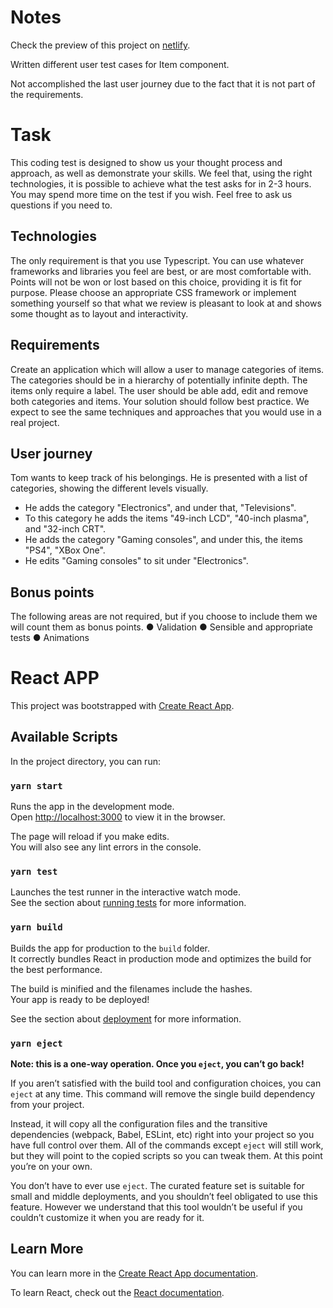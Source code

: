 # Notes
Check the preview of this project on [netlify](https://boring-bohr-de5933.netlify.com/).

Written different user test cases for Item component.

Not accomplished the last user journey due to the fact that it is not part of the requirements.


# Task
This coding test is designed to show us your thought process and approach, as well as demonstrate your skills.
We feel that, using the right technologies, it is possible to achieve what the test asks for in 2-3 hours. You may spend more time on the test if you wish.
Feel free to ask us questions if you need to.

## Technologies
The only requirement is that you use Typescript. You can use whatever frameworks and libraries
you feel are best, or are most comfortable with. Points will not be won or lost based on this
choice, providing it is fit for purpose.
Please choose an appropriate CSS framework or implement something yourself so that what we
review is pleasant to look at and shows some thought as to layout and interactivity.

## Requirements
Create an application which will allow a user to manage categories of items. The categories
should be in a hierarchy of potentially infinite depth. The items only require a label.
The user should be able add, edit and remove both categories and items.
Your solution should follow best practice. We expect to see the same techniques and
approaches that you would use in a real project.

## User journey
Tom wants to keep track of his belongings. He is presented with a list of categories, showing the
different levels visually.
- He adds the category "Electronics", and under that, "Televisions".
- To this category he adds the items "49-inch LCD", "40-inch plasma", and "32-inch CRT".
- He adds the category "Gaming consoles", and under this, the items "PS4", "XBox One".
- He edits "Gaming consoles" to sit under "Electronics".

## Bonus points
The following areas are not required, but if you choose to include them we will count them as
bonus points.
● Validation
● Sensible and appropriate tests
● Animations

# React APP

This project was bootstrapped with [Create React App](https://github.com/facebook/create-react-app).

## Available Scripts

In the project directory, you can run:

### `yarn start`

Runs the app in the development mode.<br />
Open [http://localhost:3000](http://localhost:3000) to view it in the browser.

The page will reload if you make edits.<br />
You will also see any lint errors in the console.

### `yarn test`

Launches the test runner in the interactive watch mode.<br />
See the section about [running tests](https://facebook.github.io/create-react-app/docs/running-tests) for more information.

### `yarn build`

Builds the app for production to the `build` folder.<br />
It correctly bundles React in production mode and optimizes the build for the best performance.

The build is minified and the filenames include the hashes.<br />
Your app is ready to be deployed!

See the section about [deployment](https://facebook.github.io/create-react-app/docs/deployment) for more information.

### `yarn eject`

**Note: this is a one-way operation. Once you `eject`, you can’t go back!**

If you aren’t satisfied with the build tool and configuration choices, you can `eject` at any time. This command will remove the single build dependency from your project.

Instead, it will copy all the configuration files and the transitive dependencies (webpack, Babel, ESLint, etc) right into your project so you have full control over them. All of the commands except `eject` will still work, but they will point to the copied scripts so you can tweak them. At this point you’re on your own.

You don’t have to ever use `eject`. The curated feature set is suitable for small and middle deployments, and you shouldn’t feel obligated to use this feature. However we understand that this tool wouldn’t be useful if you couldn’t customize it when you are ready for it.

## Learn More

You can learn more in the [Create React App documentation](https://facebook.github.io/create-react-app/docs/getting-started).

To learn React, check out the [React documentation](https://reactjs.org/).
